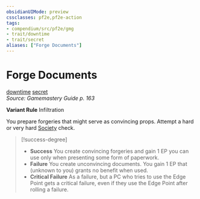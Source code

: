 ```yaml
---
obsidianUIMode: preview
cssclasses: pf2e,pf2e-action
tags:
- compendium/src/pf2e/gmg
- trait/downtime
- trait/secret
aliases: ["Forge Documents"]
---
```

# Forge Documents
[downtime](rules/traits/downtime.md "Downtime Action & Ability Trait")  [secret](rules/traits/secret.md "Secret General Trait")  
*Source: Gamemastery Guide p. 163*  

**Variant Rule** Infiltration

You prepare forgeries that might serve as convincing props. Attempt a hard or very hard [Society](compendium/skills.md#Society) check.

> [!success-degree] 
> - **Success** You create convincing forgeries and gain 1 EP you can use only when presenting some form of paperwork.
> - **Failure** You create unconvincing documents. You gain 1 EP that (unknown to you) grants no benefit when used.
> - **Critical Failure** As a failure, but a PC who tries to use the Edge Point gets a critical failure, even if they use the Edge Point after rolling a failure.